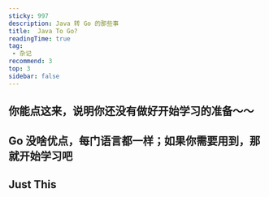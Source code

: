 ```yaml
---
sticky: 997
description: Java 转 Go 的那些事
title:  Java To Go?
readingTime: true
tag:
 - 杂记
recommend: 3
top: 3
sidebar: false
---
```

## 你能点这来，说明你还没有做好开始学习的准备～～
## Go 没啥优点，每门语言都一样；如果你需要用到，那就开始学习吧
## Just This